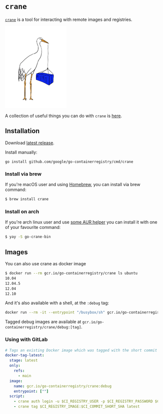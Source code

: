 # `crane`

[`crane`](doc/crane.md) is a tool for interacting with remote images
and registries.

<img src="../../images/crane.png" width="40%">

A collection of useful things you can do with `crane` is [here](recipes.md).

## Installation

Download [latest release](https://github.com/google/go-containerregistry/releases/latest).

Install manually:

```
go install github.com/google/go-containerregistry/cmd/crane
```

### Install via brew

If you're macOS user and using [Homebrew](https://brew.sh/), you can install via brew command:

```sh
$ brew install crane
```

### Install on arch

If you're arch linux user and use [some AUR
helper](https://wiki.archlinux.org/index.php/AUR_helpers) you can install it with one of
your favourite command:

```sh
$ yay -S go-crane-bin
```

## Images

You can also use crane as docker image

```sh
$ docker run --rm gcr.io/go-containerregistry/crane ls ubuntu
10.04
12.04.5
12.04
12.10
```

And it's also available with a shell, at the `:debug` tag:

```sh
docker run --rm -it --entrypoint "/busybox/sh" gcr.io/go-containerregistry/crane:debug
```

Tagged debug images are available at `gcr.io/go-containerregistry/crane/debug:[tag]`.

### Using with GitLab

```yaml
# Tags an existing Docker image which was tagged with the short commit hash with the tag 'latest'
docker-tag-latest:
  stage: latest
  only:
    refs:
      - main
  image:
    name: gcr.io/go-containerregistry/crane:debug
    entrypoint: [""]
  script:
    - crane auth login -u $CI_REGISTRY_USER -p $CI_REGISTRY_PASSWORD $CI_REGISTRY
    - crane tag $CI_REGISTRY_IMAGE:$CI_COMMIT_SHORT_SHA latest
```
